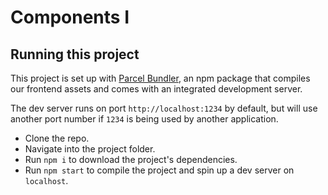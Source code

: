 # Components I

## Running this project

This project is set up with [Parcel Bundler](https://parceljs.org/), an npm package
that compiles our frontend assets and comes with an integrated development server.

The dev server runs on port `http://localhost:1234` by default, but will use another port
number if `1234` is being used by another application.

- Clone the repo.
- Navigate into the project folder.
- Run `npm i` to download the project's dependencies.
- Run `npm start` to compile the project and spin up a dev server on `localhost`.
